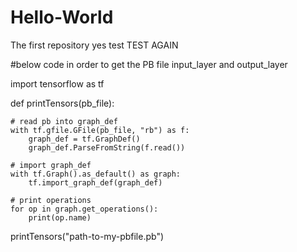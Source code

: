 # Hello-World
The first repository
yes test
TEST AGAIN

#below code in order to get the PB file input_layer and output_layer

import tensorflow as tf

def printTensors(pb_file):

    # read pb into graph_def
    with tf.gfile.GFile(pb_file, "rb") as f:
        graph_def = tf.GraphDef()
        graph_def.ParseFromString(f.read())

    # import graph_def
    with tf.Graph().as_default() as graph:
        tf.import_graph_def(graph_def)

    # print operations
    for op in graph.get_operations():
        print(op.name)


printTensors("path-to-my-pbfile.pb")
